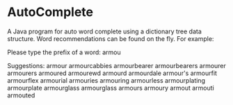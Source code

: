 # AutoComplete
A Java program for auto word complete using a dictionary tree data structure. Word recommendations can be found on the fly.
For example:

Please type the prefix of a word:
armou

Suggestions:
armour
armourcabbies
armourbearer
armourbearers
armourer
armourers
armoured
armourewd
armourd
armourdale
armour's
armourfit
armourflex
armourial
armouries
armouring
armourless
armourplating
armourplate
armourglass
armourglass
armours
armoury
armout
armouti
armouted
